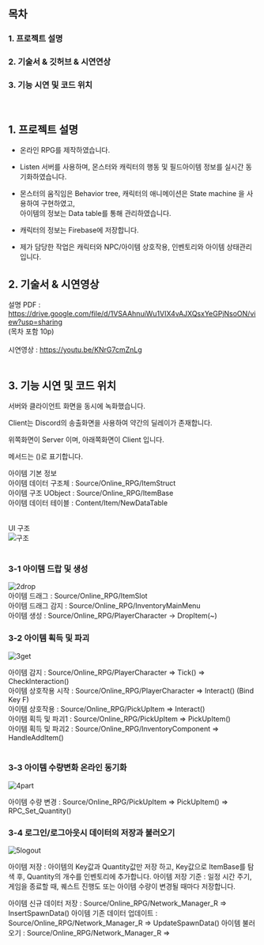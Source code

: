 ## 목차

### 1. 프로젝트 설명
### 2. 기술서 & 깃허브 & 시연연상
### 3. 기능 시연 및 코드 위치
</br>

## 1. 프로젝트 설명

- 온라인 RPG를 제작하였습니다. 
    
- Listen 서버를 사용하며, 몬스터와 캐릭터의 행동 및 필드아이템 정보를 실시간 동기화하였습니다.
 
- 몬스터의 움직임은 Behavior tree, 캐릭터의 애니메이션은 State machine 을 사용하여 구현하였고, </br> 아이템의 정보는 Data table를 통해 관리하였습니다.
    
- 캐릭터의 정보는 Firebase에 저장합니다.
    
- 제가 담당한 작업은 캐릭터와 NPC/아이템 상호작용, 인벤토리와 아이템 상태관리입니다.
    

## 2. 기술서 & 시연영상

설명 PDF : https://drive.google.com/file/d/1VSAAhnuiWu1VIX4vAJXQsxYeGPjNsoON/view?usp=sharing
</br>
(목차 포함 10p)</br></br>
시연영상 : https://youtu.be/KNrG7cmZnLg 
</br></br>


## 3. 기능 시연 및 코드 위치

서버와 클라이언트 화면을 동시에 녹화했습니다.

Client는 Discord의 송출화면을 사용하여 약간의 딜레이가 존재합니다.

위쪽화면이 Server 이며, 아래쪽화면이 Client 입니다. 

메서드는 ()로 표기합니다.

아이템 기본 정보</br>
아이템 데이터 구조체 : Source/Online_RPG/ItemStruct</br>
아이템 구조 UObject : Source/Online_RPG/ItemBase</br>
아이템 데이터 테이블 : Content/Item/NewDataTable</br></br>

UI 구조</br>
![구조](https://github.com/user-attachments/assets/8f99a6ba-4dd2-4370-96f0-90c155079f54)
</br></br>


### 3-1 아이템 드랍 및 생성</br>
![2drop](https://github.com/wlsrb0147/UNREAL_Online_RPG/assets/50743287/1292436e-3145-4769-93d1-98b0d0d74f5d)
</br>
아이템 드래그 : Source/Online_RPG/ItemSlot</br>
아이템 드래그 감지 : Source/Online_RPG/InventoryMainMenu</br>
아이템 생성 : Source/Online_RPG/PlayerCharacter -> DropItem(~)</br>

### 3-2 아이템 획득 및 파괴</br>
![3get](https://github.com/wlsrb0147/UNREAL_Online_RPG/assets/50743287/2cb75afc-3a13-4d20-accf-798e004723e6)

아이템 감지 : Source/Online_RPG/PlayerCharacter => Tick() => CheckInteraction() </br>
아이템 상호작용 시작 : Source/Online_RPG/PlayerCharacter => Interact() (Bind Key F) </br>
아이템 상호작용 : Source/Online_RPG/PickUpItem => Interact() </br>
아이템 획득 및 파괴1 : Source/Online_RPG/PickUpItem => PickUpItem()</br>
아이템 획득 및 파괴2 : Source/Online_RPG/InventoryComponent => HandleAddItem()</br></br>

### 3-3 아이템 수량변화 온라인 동기화</br>
![4part](https://github.com/wlsrb0147/UNREAL_Online_RPG/assets/50743287/b47816b2-180e-44c4-b965-f34ccb6e6c79)

아이템 수량 변경 : Source/Online_RPG/PickUpItem => PickUpItem() => RPC_Set_Quantity() </br>

### 3-4 로그인/로그아웃시 데이터의 저장과 불러오기</br>
![5logout](https://github.com/wlsrb0147/UNREAL_Online_RPG/assets/50743287/af4d7e10-e4e8-4cdc-a371-ae2b2fa2aea5)

아이템 저장 : 아이템의 Key값과 Quantity값만 저장 하고, Key값으로 ItemBase를 탐색 후, Quantity의 개수를 인벤토리에 추가합니다.
아이템 저장 기준 : 일정 시간 주기, 게임을 종료할 때, 퀘스트 진행도 또는 아이템 수량이 변경될 때마다 저장합니다. 

아이템 신규 데이터 저장 : Source/Online_RPG/Network_Manager_R => InsertSpawnData()
아이템 기존 데이터 업데이트 : Source/Online_RPG/Network_Manager_R => UpdateSpawnData()
아이템 불러오기 : Source/Online_RPG/Network_Manager_R => 

